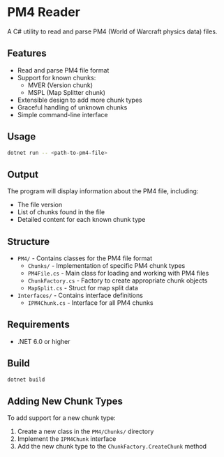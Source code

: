 # PM4 Reader

A C# utility to read and parse PM4 (World of Warcraft physics data) files.

## Features

- Read and parse PM4 file format
- Support for known chunks:
  - MVER (Version chunk)
  - MSPL (Map Splitter chunk)
- Extensible design to add more chunk types
- Graceful handling of unknown chunks
- Simple command-line interface

## Usage

```bash
dotnet run -- <path-to-pm4-file>
```

## Output

The program will display information about the PM4 file, including:
- The file version 
- List of chunks found in the file
- Detailed content for each known chunk type

## Structure

- `PM4/` - Contains classes for the PM4 file format
  - `Chunks/` - Implementation of specific PM4 chunk types
  - `PM4File.cs` - Main class for loading and working with PM4 files
  - `ChunkFactory.cs` - Factory to create appropriate chunk objects
  - `MapSplit.cs` - Struct for map split data
- `Interfaces/` - Contains interface definitions
  - `IPM4Chunk.cs` - Interface for all PM4 chunks

## Requirements

- .NET 6.0 or higher

## Build

```bash
dotnet build
```

## Adding New Chunk Types

To add support for a new chunk type:

1. Create a new class in the `PM4/Chunks/` directory
2. Implement the `IPM4Chunk` interface
3. Add the new chunk type to the `ChunkFactory.CreateChunk` method 